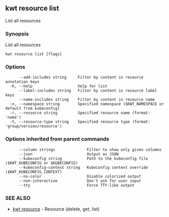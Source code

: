 ## kwt resource list

List all resources

### Synopsis

List all resources

```
kwt resource list [flags]
```

### Options

```
      --add-includes string     Filter by content in resource annotation keys
  -h, --help                    help for list
      --label-includes string   Filter by content in resource label keys
      --name-includes string    Filter by content in resource name
  -n, --namespace string        Specified namespace ($KWT_NAMESPACE or default from kubeconfig)
  -r, --resource string         Specified resource name (format: 'name')
  -t, --resource-type string    Specified resource type (format: 'group/version/resource')
```

### Options inherited from parent commands

```
      --column strings              Filter to show only given columns
      --json                        Output as JSON
      --kubeconfig string           Path to the kubeconfig file ($KWT_KUBECONFIG or $KUBECONFIG)
      --kubeconfig-context string   Kubeconfig context override ($KWT_KUBECONFIG_CONTEXT)
      --no-color                    Disable colorized output
      --non-interactive             Don't ask for user input
      --tty                         Force TTY-like output
```

### SEE ALSO

* [kwt resource](kwt_resource.md)	 - Resource (delete, get, list)

